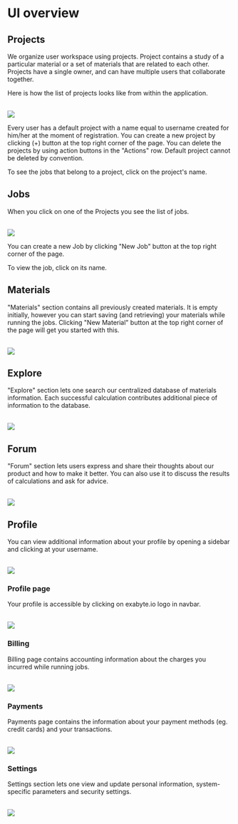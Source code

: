 # UI overview

## Projects

We organize user workspace using projects. Project contains a study of a particular material or a set of materials that are related to each other. Projects have a single owner, and can have multiple users that collaborate together.

Here is how the list of projects looks like from within the application.

<br>
<img src="../images/screenshot-projects.png">
<br>

Every user has a default project with a name equal to username created for him/her at the moment of registration. You can create a new project by clicking (+) button at the top right corner of the page. You can delete the projects by using action buttons in the "Actions" row. Default project cannot be deleted by convention.

To see the jobs that belong to a project, click on the project's name.

## Jobs

When you click on one of the Projects you see the list of jobs.

<br>
<img src="../images/screenshot-jobs.png">
<br>

You can create a new Job by clicking "New Job" button at the top right corner of the page.

To view the job, click on its name.


## Materials

"Materials" section contains all previously created materials. It is empty initially, however you can start saving (and retrieving) your materials while running the jobs. Clicking "New Material" button at the top right corner of the page will get you started with this.

<br>
<img src="../images/screenshot-materials.png">
<br>


## Explore

"Explore" section lets one search our centralized database of materials information. Each successful calculation contributes additional piece of information to the database.

<br>
<img src="../images/screenshot-explore.png">
<br>

## Forum

"Forum" section lets users express and share their thoughts about our product and how to make it better. You can also use it to discuss the results of calculations and ask for advice.

<br>
<img src="../images/screenshot-forum.png">
<br>


## Profile

You can view additional information about your profile by opening a sidebar and clicking at your username.

<br>
<img src="../images/open-sidebar.gif">
<br>


### Profile page

Your profile is accessible by clicking on exabyte.io logo in navbar.

<br>
<img src="../images/screenshot-profile.png">
<br>

### Billing

Billing page contains accounting information about the charges you incurred while running jobs.

<br>
<img src="../images/screenshot-billing.png">
<br>

### Payments

Payments page contains the information about your payment methods (eg. credit cards) and your transactions.

<br>
<img src="../images/screenshot-payments.png">
<br>

### Settings

Settings section lets one view and update personal information, system-specific parameters and security settings.

<br>
<img src="../images/screenshot-settings.png">
<br>

